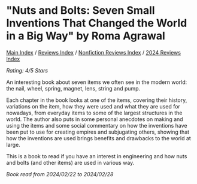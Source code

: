 # "Nuts and Bolts: Seven Small Inventions That Changed the World in a Big Way" by Roma Agrawal

[Main Index](../../../README.md) / [Reviews Index](../../README.md) / [Nonfiction Reviews Index](../README.md) / [2024 Reviews Index](README.md)

*Rating: 4/5 Stars*

An interesting book about seven items we often see in the modern world: the nail, wheel, spring, magnet, lens, string and pump.

Each chapter in the book looks at one of the items, covering their history, variations on the item, how they were used and what they are used for nowadays, from everyday items to some of the largest structures in the world. The author also puts in some personal anecdotes on making and using the items and some social commentary on how the inventions have been put to use for creating empires and subjugating others, showing that how the inventions are used brings benefits and drawbacks to the world at large.

This is a book to read if you have an interest in engineering and how nuts and bolts (and other items) are used in various way.

*Book read from 2024/02/22 to 2024/02/28*

